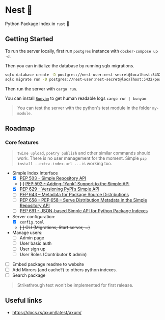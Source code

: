 # Nest 🪺

Python Package Index in `rust` 🦀

## Getting Started

To run the server locally, first run `postgres` instance with `docker-compose up -d`.

Then you can initialize the database by running sqlx migrations.

```sh
sqlx database create -D postgres://nest-user:nest-secret@localhost:5432/postgres
sqlx migrate run -D postgres://nest-user:nest-secret@localhost:5432/postgres
```

Then run the server with `cargo run`.

You can install [`Bunyan`](https://crates.io/crates/bunyan) to get human readable logs  `cargo run | bunyan`

> You can test the server with the python's test module in the folder `my-module`.

## Roadmap

### Core features

> `twine upload`, `poetry publish` and other similar commands should work.
> There is no user management for the moment.
> Simple `pip install --extra-index-url ...` is working too.

- Simple Index Interface
  - [x] [PEP 503 - Simple Repository API](https://peps.python.org/pep-0503/)
  - ~~[ ] [PEP 592 - Adding “Yank” Support to the Simple API](https://peps.python.org/pep-0592/)~~
  - [x] [PEP 629 - Versioning PyPI’s Simple API](https://peps.python.org/pep-0629/)
  - [ ] [PEP 643 – Metadata for Package Source Distributions](https://peps.python.org/pep-0643/)
  - [ ] [PEP 658 - PEP 658 – Serve Distribution Metadata in the Simple Repository API](https://peps.python.org/pep-0658/)
  - [ ] [PEP 691 - JSON-based Simple API for Python Package Indexes](https://peps.python.org/pep-0691/)
- Server configuration:
  - [x] `config.toml`
  - ~~[ ] CLI (Migrations, Start server, ...)~~
- Manage users:
  - [ ] Admin page
  - [ ] User basic auth
  - [ ] User sign up
  - [ ] User Roles (Contributor & admin)
- [ ] Embed package readme to website
- [ ] Add Mirrors (and cache?) to others python indexes.
- [ ] Search package

> Strikethrough text won't be implemented for first release.

## Useful links

- <https://docs.rs/axum/latest/axum/>

